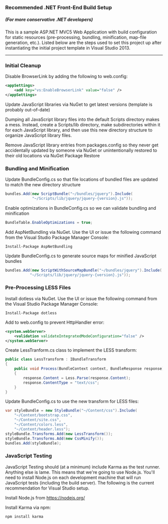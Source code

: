 ### Recommended .NET Front-End Build Setup
##### (For more conservative .NET developers)

This is a sample ASP.NET MVC5 Web Application with build configuration for static resources (pre-processing, bundling, minification, map-file generation, etc.).  Listed below are the steps used to set this project up after instantiating the initial project template in Visual Studio 2013.

***


### Initial Cleanup

Disable BrowserLink by adding the following to web.config:

```XML
<appSettings>
    <add key="vs:EnableBrowserLink" value="false" />
</appSettings>
```

Update JavaScript libraries via NuGet to get latest versions (template is probably out-of-date)

Dumping all JavaScript library files into the default Scripts directory makes a mess.  Instead, create a Scripts/lib directory, make subdirectories within it for each JavaScript library, and then use this new directory structure to organize JavaScript library files.

Remove JavaScript library entries from packages.config so they never get accidentally updated by someone via NuGet or unintentionally restored to their old locations via NuGet Package Restore


### Bundling and Minification

Update BundleConfig.cs so that file locations of bundled files are updated to match the new directory structure

```C#
bundles.Add(new ScriptBundle("~/bundles/jquery").Include(
            "~/Scripts/lib/jquery/jquery-{version}.js"));
```

Enable optimizations in BundleConfig.cs so we can validate bundling and minification

```C#
BundleTable.EnableOptimizations = true;
```

Add AspNetBundling via NuGet.  Use the UI or issue the following command from the Visual Studio Package Manager Console:

```
Install-Package AspNetBundling
```

Update BundleConfig.cs to generate source maps for minified JavaScript bundles

```C#
bundles.Add(new ScriptWithSourceMapBundle("~/bundles/jquery").Include(
           "~/Scripts/lib/jquery/jquery-{version}.js"));
```

### Pre-Processing LESS Files

Install dotless via NuGet.  Use the UI or issue the following command from the Visual Studio Package Manager Console:

```
Install-Package dotless
```

Add to web.config to prevent HttpHandler error:  

```XML
<system.webServer>
    <validation validateIntegratedModeConfiguration="false" />
</system.webServer>
```

Create LessTranform.cs class to implement the LESS transform: 

```C#
public class LessTransform : IBundleTransform
{
    public void Process(BundleContext context, BundleResponse response)
    {
        response.Content = Less.Parse(response.Content);
        response.ContentType = "text/css";
    }
}
```

Update BundleConfig.cs to use the new transform for LESS files:

```C#
var styleBundle = new StyleBundle("~/Content/css").Include(
    "~/Content/bootstrap.css",
    "~/Content/site.css",
    "~/Content/colors.less",
    "~/Content/header.less");
styleBundle.Transforms.Add(new LessTransform());
styleBundle.Transforms.Add(new CssMinify());
bundles.Add(styleBundle);
```

### JavaScript Testing

JavaScript Testing should (at a minimum) include Karma as the test runner.  Anything else is lame.  This means that we're going to use Node.js.  You'll need to install Node.js on each development machine that will run JavaScript tests (including the build server).  The following is the current recommendation for Visual Studio setup.

Install Node.js from https://nodejs.org/

Install Karma via npm:

```
npm install karma 
```

